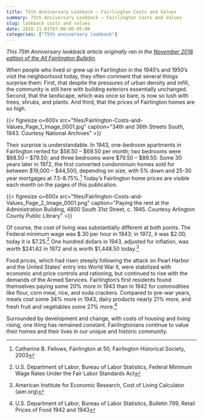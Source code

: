 ```yaml
---
title: 75th Anniversary Lookback — Fairlington Costs and Values
summary: 75th Anniversary Lookback — Fairlington Costs and Values
slug: lookback costs and values
date: 2018-11-01T07:00:00-05:00
categories: ["75th anniversary lookback"]
---
```


*This 75th Anniversary lookback article originally ran in the [November 2018 edition of the All Fairlington Bulletin](http://www.fca-fairlington.org/wp-content/uploads/november_2018_afb.pdf#page=7).*

When people who lived or grew up in Fairlington in the 1940’s and 1950’s visit the neighborhood today, they often comment that several things surprise them: First, that despite the pressures of urban density and infill, the community is still here with building exteriors essentially unchanged. Second, that the landscape, which was once so bare, is now so lush with trees, shrubs, and plants. And third, that the prices of Fairlington homes are so high.

{{< figresize o=600x src="files/Fairlington-Costs-and-Values_Page_1_Image_0001.jpg" caption="34th and 36th Streets South, 1943. Courtesy National Archives" >}}

Their surprise is understandable. In 1943, one-bedroom apartments in Fairlington rented for $58.50 – $69.50 per month; two bedrooms were $68.50 – $79.50; and three bedrooms were $79.50 – $89.50. Some 30 years later in 1972, the first converted condominium homes sold for between $19,000 – $44,500, depending on size, with 5% down and 25-30 year mortgages at 7.5-8.75%.[^1] Today’s Fairlington home prices are visible each month on the pages of this publication.

{{< figresize o=600x src="files/Fairlington-Costs-and-Values_Page_2_Image_0001.png" caption="Paying the rent at the Administration Building, 4800 South 31st Street, c. 1945. Courtesy Arlington County Public Library" >}}

Of course, the cost of living was substantially different at both points. The Federal minimum wage was $.30 per hour in 1943; in 1972, it was $2.00; today it is $7.25.[^2] One hundred dollars in 1943, adjusted for inflation, was worth $241.62 in 1972 and is worth $1,448.50 today.[^3]

Food prices, which had risen steeply following the attack on Pearl Harbor and the United States’ entry into World War II, were stabilized with economic and price controls and rationing, but continued to rise with the demands of the Armed Services. Fairlington’s first residents found themselves paying some 20% more in 1943 than in 1942 for commodities like flour, corn meal, rice, and soda crackers. Compared to pre-war years, meats cost some 34% more in 1943, dairy products nearly 21% more, and fresh fruit and vegetables some 27% more.[^4]

Surrounded by development and change, with costs of housing and living rising, one thing has remained constant. Fairlingtonians continue to value their homes and their lives in our unique and historic community.

[^1]: Catherine B. Fellows, Fairlington at 50, Fairlington Historical Society, 2003
[^2]: U.S. Department of Labor, Bureau of Labor Statistics, Federal Minimum Wage Rates Under the Fair Labor Standards Act
[^3]: American Institute for Economic Research, Cost of Living Calculator (aier.org)
[^4]: U.S. Department of Labor, Bureau of Labor Statistics, Bulletin 799, Retail Prices of Food 1942 and 1943